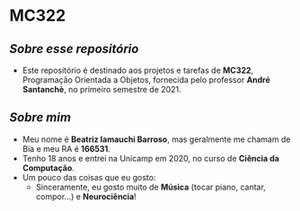 # MC322
## *Sobre esse repositório*
* Este repositório é destinado aos projetos e tarefas de **MC322**, Programação Orientada a Objetos, fornecida pelo professor **André Santanchè**, no primeiro semestre de 2021.
## *Sobre mim*
* Meu nome é **Beatriz Iamauchi Barroso**, mas geralmente me chamam de Bia e meu RA é **166531**. 
* Tenho 18 anos e entrei na Unicamp em 2020, no curso de **Ciência da Computação**.
* Um pouco das coisas que eu gosto:
	* Sinceramente, eu gosto muito de **Música** (tocar piano, cantar, compor...) e **Neurociência**!